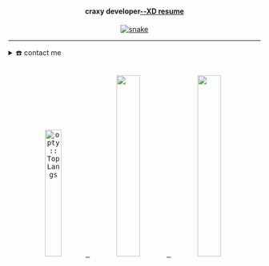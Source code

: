 <div align="center">
<h1 align="center">
  <h4 align="center">craxy developer<a href="https://github.com/op10y/resume/" target="_blank">--XD resume</a></h4>
</div>
<div align="center">
  <a href="https://op10y.github.io/profile-card/">
  <img  src="https://github.com/op10y/op10y/blob/output/github-contribution-grid-snake.svg"
       alt="snake" /></a>
</div>

-----
<details>
  <summary>☎️ contact me</summary>
  <div>
  <samp>
    <h2 align="center">you can reach me by:</h2>
    <p align="center">
      <br/>
     <a href="https://fb.com/abidhussaindar" target="blank"><img align="center"
         src="https://img.shields.io/badge/facebook-4267B2.svg?style=for-the-badge&logo=facebook&logoColor=white"
         alt="opty" height="30"/></a>
      <a href="https://instagram.com/0ptyx" target="blank"><img align="center"
         src="https://img.shields.io/badge/instagram-%23E4405F.svg?style=for-the-badge&logo=Instagram&logoColor=white"
         alt="optyx" height="30"/></a>
     </p>
    <p align="center">
      <a href="mailto:blurnonymous@gmail.com" target="blank"><img align="center"
         src="https://img.shields.io/badge/gmail-EA4335.svg?style=for-the-badge&logo=gmail&logoColor=white"
         alt="blur" height="30"/></a>
      <br>
    </p>
 </samp>
</div>
</details>
<br>
  <div>
  <samp>
        <p align="center">
          <a href="https://github.com/op10y/">
            <img width="25.5%" src="https://github-readme-stats.vercel.app/api/top-langs/?username=op10y&langs_count=10&theme=highcontrast&layout=compact"
          alt="opty :: Top Langs " />
          <img width="30.5%" src="https://github-readme-stats.vercel.app/api?username=op10y&show_icons=true&theme=highcontrast&hide=issues=true" />
          <img width="30.5%" src="https://github-readme-streak-stats.herokuapp.com/?user=op10y&theme=highcontrast" />
          </a>
       </p>
     <br>
     </samp>
  </div>    
</details>

